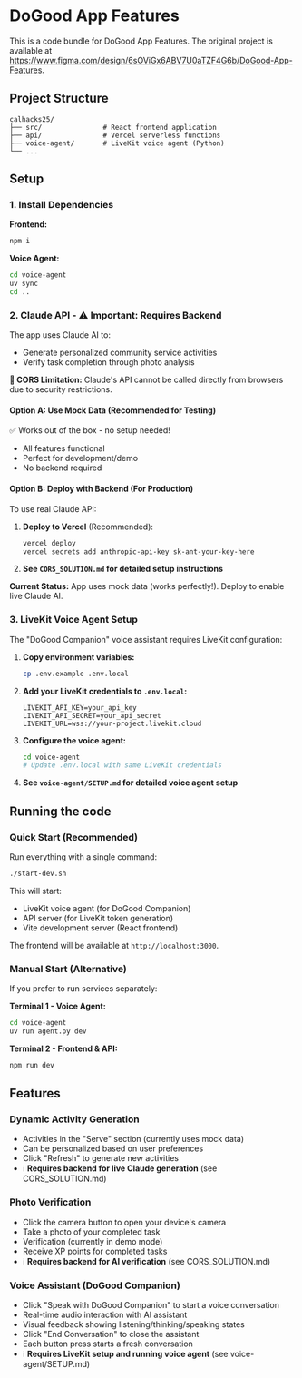 # DoGood App Features

This is a code bundle for DoGood App Features. The original project is available at https://www.figma.com/design/6sOViGx6ABV7U0aTZF4G6b/DoGood-App-Features.

## Project Structure

```
calhacks25/
├── src/               # React frontend application
├── api/               # Vercel serverless functions
├── voice-agent/       # LiveKit voice agent (Python)
└── ...
```

## Setup

### 1. Install Dependencies

**Frontend:**
```bash
npm i
```

**Voice Agent:**
```bash
cd voice-agent
uv sync
cd ..
```

### 2. Claude API - ⚠️ **Important: Requires Backend**

The app uses Claude AI to:

- Generate personalized community service activities
- Verify task completion through photo analysis

**🚨 CORS Limitation:** Claude's API cannot be called directly from browsers due to security restrictions.

#### **Option A: Use Mock Data (Recommended for Testing)**

✅ Works out of the box - no setup needed!

- All features functional
- Perfect for development/demo
- No backend required

#### **Option B: Deploy with Backend (For Production)**

To use real Claude API:

1. **Deploy to Vercel** (Recommended):

   ```bash
   vercel deploy
   vercel secrets add anthropic-api-key sk-ant-your-key-here
   ```

2. **See `CORS_SOLUTION.md` for detailed setup instructions**

**Current Status:** App uses mock data (works perfectly!). Deploy to enable live Claude AI.

### 3. LiveKit Voice Agent Setup

The "DoGood Companion" voice assistant requires LiveKit configuration:

1. **Copy environment variables:**
   ```bash
   cp .env.example .env.local
   ```

2. **Add your LiveKit credentials to `.env.local`:**
   ```
   LIVEKIT_API_KEY=your_api_key
   LIVEKIT_API_SECRET=your_api_secret
   LIVEKIT_URL=wss://your-project.livekit.cloud
   ```

3. **Configure the voice agent:**
   ```bash
   cd voice-agent
   # Update .env.local with same LiveKit credentials
   ```

4. **See `voice-agent/SETUP.md` for detailed voice agent setup**

## Running the code

### Quick Start (Recommended)

Run everything with a single command:
```bash
./start-dev.sh
```

This will start:
- LiveKit voice agent (for DoGood Companion)
- API server (for LiveKit token generation)
- Vite development server (React frontend)

The frontend will be available at `http://localhost:3000`.

### Manual Start (Alternative)

If you prefer to run services separately:

**Terminal 1 - Voice Agent:**
```bash
cd voice-agent
uv run agent.py dev
```

**Terminal 2 - Frontend & API:**
```bash
npm run dev
```

## Features

### Dynamic Activity Generation

- Activities in the "Serve" section (currently uses mock data)
- Can be personalized based on user preferences
- Click "Refresh" to generate new activities
- ℹ️ **Requires backend for live Claude generation** (see CORS_SOLUTION.md)

### Photo Verification

- Click the camera button to open your device's camera
- Take a photo of your completed task
- Verification (currently in demo mode)
- Receive XP points for completed tasks
- ℹ️ **Requires backend for AI verification** (see CORS_SOLUTION.md)

### Voice Assistant (DoGood Companion)

- Click "Speak with DoGood Companion" to start a voice conversation
- Real-time audio interaction with AI assistant
- Visual feedback showing listening/thinking/speaking states
- Click "End Conversation" to close the assistant
- Each button press starts a fresh conversation
- ℹ️ **Requires LiveKit setup and running voice agent** (see voice-agent/SETUP.md)
